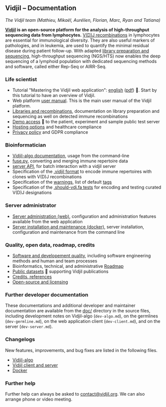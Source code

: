 
## Vidjil &ndash; Documentation
*The Vidjil team (Mathieu, Mikaël, Aurélien, Florian, Marc, Ryan and Tatiana)*

**[Vidjil](http://www.vidjil.org) is an open-source platform for the analysis of high-throughput
sequencing data from lymphocytes.** [V(D)J recombinations](http://en.wikipedia.org/wiki/V\(D\)J_recombination) in lymphocytes are
essential for immunological diversity. They are also useful markers of
pathologies, and in leukemia, are used to quantify the minimal residual
disease during patient follow-up.
With adapted [library preparation and sequencing](locus.md),
high-throughput sequencing (NGS/HTS) now
enables the deep sequencing of a lymphoid population with dedicated
sequencing methods and software, called either Rep-Seq or AIRR-Seq.

### Life scientist
  - Tutorial "Mastering the Vidjil web application":
    [english](http://www.vidjil.org/doc/tutorial/mastering-vidjil.html)
    ([pdf](http://www.vidjil.org/doc/tutorial/mastering-vidjil.pdf))
    <!-- [français](http://www.vidjil.org/doc/tutorial/mastering-vidjil-fr.html)
    ([pdf](http://www.vidjil.org/doc/tutorial/mastering-vidjil-fr.pdf))  -->
    🔗.
    Start by this tutorial to have an overview of Vidjil.
  - Web platform [user manual](user.md). This is the main user manual of the Vidjil platform.
  - [Libraries and recombinations](locus.md), documentation on library preparation and sequencing as well on detected immune recombinations
  - [Demo access](http://app.vidjil.org/) 🔗 to the patient, experiment and sample public test server
  - [Hosting options](healthcare.md) and healthcare compliance
  - [Privacy policy](privacy.md) and GDPR compliance

### Bioinformatician
  - [Vidjil-algo documentation](vidjil-algo.md), usage from the command-line
  - [fuse.py](tools.md), converting and merging immune repertoire data
  - [server API](api.md), for batch interaction with a vidjil server
  - Specification of the [.vidjil format](vidjil-format.md) to encode immune repertoires with clones with V(D)J recombinations
  - Specification of the [warnings](warnings.md), list of default [tags](tags.org)
  - Specification of the [.should-vdj.fa tests](should-vdj.md) for encoding and testing curated V(D)J designations

### Server administrator
  - [Server administration (web)](admin.md), configuration and administration features available from the web application
  - [Server installation and maintenance (docker)](server.md), server installation, configuration and maintenance from the command line

### Quality, open data, roadmap, credits
  - [Software and developement quality](quality.md), including software engineering methods and human and team processes
  - Bioinformatics, technical, and administrative [Roadmap](roadmap.md)
  - [Public datasets](http://www.vidjil.org/data/) 🔗 supporting Vidjil publications
  - [Credits, references](credits.md)
  - [Open-source and licensing](license.md)

### Further developer documentation

These documentations and additional developer and maintainer documentation
are available from the [doc/](http://gitlab.vidjil.org/tree/master/doc) directory in the source files,
including development notes on Vidjil-algo (`dev-algo.md`), on the germlines (`dev-germline.md`),
on the web application client (`dev-client.md`), and on the server (`dev-server.md`).

### Changelogs

New features, improvements, and bug fixes are listed in the following files.
  - [Vidjil-algo](CHANGELOG)
  - [Vidjil client and server](CHANGELOG.web)
  - [Docker](changelog-docker.md)

### Further help

Further help can always be asked to <contact@vidjil.org>. We can also arrange
phone or video meeting.
